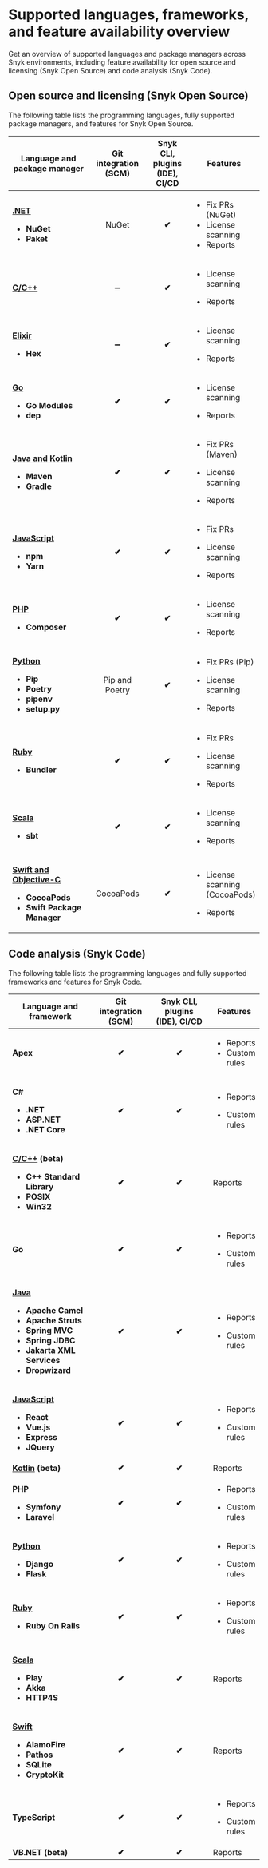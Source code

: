 # Supported languages, frameworks, and feature availability overview

Get an overview of supported languages and package managers across Snyk environments, including feature availability for open source and licensing (Snyk Open Source) and code analysis (Snyk Code).

## Open source and licensing (Snyk Open Source)

The following table lists the programming languages, fully supported package managers, and features for Snyk Open Source.

<table data-full-width="false"><thead><tr><th width="247">Language and package manager</th><th width="146" align="center">Git integration (SCM)</th><th width="106" align="center">Snyk CLI, plugins (IDE), CI/CD</th><th>Features</th></tr></thead><tbody><tr><td><p><a href=".net/"><strong>.NET</strong></a></p><ul><li><strong>NuGet</strong></li><li><strong>Paket</strong></li></ul></td><td align="center">NuGet</td><td align="center"><strong>✔︎</strong></td><td><ul><li>Fix PRs (NuGet)</li><li>License scanning</li><li>Reports</li></ul></td></tr><tr><td><a href="c-c++.md"><strong>C/C++</strong></a></td><td align="center"><span data-gb-custom-inline data-tag="emoji" data-code="2796">➖</span></td><td align="center"><strong>✔︎</strong></td><td><ul><li>License scanning</li></ul><ul><li>Reports</li></ul></td></tr><tr><td><p><a href="../../scan-application-code/snyk-open-source/snyk-open-source-supported-languages-and-package-managers/snyk-for-elixir.md"><strong>Elixir</strong></a></p><ul><li><strong>Hex</strong></li></ul></td><td align="center"><span data-gb-custom-inline data-tag="emoji" data-code="2796">➖</span></td><td align="center"><strong>✔︎</strong></td><td><ul><li>License scanning</li></ul><ul><li>Reports</li></ul></td></tr><tr><td><p><a href="../../scan-application-code/snyk-open-source/snyk-open-source-supported-languages-and-package-managers/snyk-for-go.md"><strong>Go</strong></a></p><ul><li><strong>Go Modules</strong></li><li><strong>dep</strong></li></ul></td><td align="center"><strong>✔︎</strong></td><td align="center"><strong>✔︎</strong></td><td><ul><li>License scanning</li></ul><ul><li>Reports</li></ul></td></tr><tr><td><p><a href="java-and-kotlin.md"><strong>Java and Kotlin</strong></a></p><ul><li><strong>Maven</strong></li><li><strong>Gradle</strong></li></ul></td><td align="center"><strong>✔︎</strong></td><td align="center"><strong>✔︎</strong></td><td><ul><li>Fix PRs (Maven)</li></ul><ul><li>License scanning</li></ul><ul><li>Reports</li></ul></td></tr><tr><td><p><a href="javascript.md"><strong>JavaScript</strong></a></p><ul><li><strong>npm</strong></li><li><strong>Yarn</strong></li></ul></td><td align="center"><strong>✔︎</strong></td><td align="center"><strong>✔︎</strong></td><td><ul><li>Fix PRs</li></ul><ul><li>License scanning</li></ul><ul><li>Reports</li></ul></td></tr><tr><td><p><a href="../../scan-application-code/supported-languages-and-frameworks/broken-reference/"><strong>PHP</strong></a></p><ul><li><strong>Composer</strong></li></ul></td><td align="center"><strong>✔︎</strong></td><td align="center"><strong>✔︎</strong></td><td><ul><li>License scanning</li></ul><ul><li>Reports</li></ul></td></tr><tr><td><p><a href="python.md"><strong>Python</strong></a></p><ul><li><strong>Pip</strong></li><li><strong>Poetry</strong></li><li><strong>pipenv</strong></li><li><strong>setup.py</strong></li></ul></td><td align="center">Pip and Poetry</td><td align="center"><strong>✔︎</strong></td><td><ul><li>Fix PRs (Pip)</li></ul><ul><li>License scanning</li></ul><ul><li>Reports</li></ul></td></tr><tr><td><p><a href="broken-reference"><strong>Ruby</strong></a></p><ul><li><strong>Bundler</strong></li></ul></td><td align="center"><strong>✔︎</strong></td><td align="center"><strong>✔︎</strong></td><td><ul><li>Fix PRs</li></ul><ul><li>License scanning</li></ul><ul><li>Reports</li></ul></td></tr><tr><td><p><a href="broken-reference"><strong>Scala</strong></a></p><ul><li><strong>sbt</strong></li></ul></td><td align="center"><strong>✔︎</strong></td><td align="center"><strong>✔︎</strong></td><td><ul><li>License scanning</li></ul><ul><li>Reports</li></ul></td></tr><tr><td><p><a href="swift-and-objective-c.md"><strong>Swift and Objective-C</strong></a></p><ul><li><strong>CocoaPods</strong></li><li><strong>Swift Package Manager</strong></li></ul></td><td align="center">CocoaPods</td><td align="center"><strong>✔︎</strong></td><td><ul><li>License scanning (CocoaPods)</li></ul><ul><li>Reports</li></ul></td></tr></tbody></table>

## Code analysis (Snyk Code)

The following table lists the programming languages and fully supported frameworks and features for Snyk Code.

<table data-full-width="false"><thead><tr><th width="232">Language and framework</th><th width="131" align="center">Git integration (SCM)</th><th width="207" align="center">Snyk CLI, plugins (IDE), CI/CD</th><th>Features</th></tr></thead><tbody><tr><td><strong>Apex</strong></td><td align="center"><strong>✔︎</strong></td><td align="center"><strong>✔︎</strong></td><td><ul><li>Reports</li><li>Custom rules</li></ul></td></tr><tr><td><p><strong>C#</strong></p><ul><li><strong>.NET</strong></li><li><strong>ASP.NET</strong></li><li><strong>.NET Core</strong></li></ul></td><td align="center"><strong>✔︎</strong></td><td align="center"><strong>✔︎</strong></td><td><ul><li>Reports</li></ul><ul><li>Custom rules</li></ul></td></tr><tr><td><p><a href="c-c++.md"><strong>C/C++</strong></a> <strong>(beta)</strong></p><ul><li><strong>C++ Standard Library</strong></li><li><strong>POSIX</strong></li><li><strong>Win32</strong></li></ul></td><td align="center"><strong>✔︎</strong></td><td align="center"><strong>✔︎</strong></td><td>Reports</td></tr><tr><td><strong>Go</strong></td><td align="center"><strong>✔︎</strong></td><td align="center"><strong>✔︎</strong></td><td><ul><li>Reports</li></ul><ul><li>Custom rules</li></ul></td></tr><tr><td><p><a href="java-and-kotlin.md"><strong>Java</strong></a></p><ul><li><strong>Apache Camel</strong></li><li><strong>Apache Struts</strong></li><li><strong>Spring MVC</strong></li><li><strong>Spring JDBC</strong></li><li><strong>Jakarta XML Services</strong></li><li><strong>Dropwizard</strong></li></ul></td><td align="center"><strong>✔︎</strong></td><td align="center"><strong>✔︎</strong></td><td><ul><li>Reports</li></ul><ul><li>Custom rules</li></ul></td></tr><tr><td><p><a href="javascript.md"><strong>JavaScript</strong></a></p><ul><li><strong>React</strong></li><li><strong>Vue.js</strong></li><li><strong>Express</strong></li><li><strong>JQuery</strong></li></ul></td><td align="center"><strong>✔︎</strong></td><td align="center"><strong>✔︎</strong></td><td><ul><li>Reports</li></ul><ul><li>Custom rules</li></ul></td></tr><tr><td><a href="java-and-kotlin.md"><strong>Kotlin</strong></a> <strong>(beta)</strong></td><td align="center"><strong>✔︎</strong></td><td align="center"><strong>✔︎</strong></td><td>Reports</td></tr><tr><td><p><strong>PHP</strong></p><ul><li><strong>Symfony</strong></li><li><strong>Laravel</strong></li></ul></td><td align="center"><strong>✔︎</strong></td><td align="center"><strong>✔︎</strong></td><td><ul><li>Reports</li></ul><ul><li>Custom rules</li></ul></td></tr><tr><td><p><a href="python.md"><strong>Python</strong></a></p><ul><li><strong>Django</strong></li><li><strong>Flask</strong></li></ul></td><td align="center"><strong>✔︎</strong></td><td align="center"><strong>✔︎</strong></td><td><ul><li>Reports</li></ul><ul><li>Custom rules</li></ul></td></tr><tr><td><p><a href="ruby.md"><strong>Ruby</strong></a></p><ul><li><strong>Ruby On Rails</strong></li></ul></td><td align="center"><strong>✔︎</strong></td><td align="center"><strong>✔︎</strong></td><td><ul><li>Reports</li></ul><ul><li>Custom rules</li></ul></td></tr><tr><td><p><a href="scala.md"><strong>Scala</strong></a> </p><ul><li><strong>Play</strong></li><li><strong>Akka</strong></li><li><strong>HTTP4S</strong></li></ul></td><td align="center"><strong>✔︎</strong></td><td align="center"><strong>✔︎</strong></td><td>Reports</td></tr><tr><td><p><a href="swift-and-objective-c.md"><strong>Swift</strong></a> </p><ul><li><strong>AlamoFire</strong></li><li><strong>Pathos</strong></li><li><strong>SQLite</strong></li><li><strong>CryptoKit</strong></li></ul></td><td align="center"><strong>✔︎</strong></td><td align="center"><strong>✔︎</strong></td><td>Reports</td></tr><tr><td><strong>TypeScript</strong></td><td align="center"><strong>✔︎</strong></td><td align="center"><strong>✔︎</strong></td><td><ul><li>Reports</li></ul><ul><li>Custom rules</li></ul></td></tr><tr><td><strong>VB.NET (beta)</strong></td><td align="center"><strong>✔︎</strong></td><td align="center"><strong>✔︎</strong></td><td>Reports</td></tr></tbody></table>
